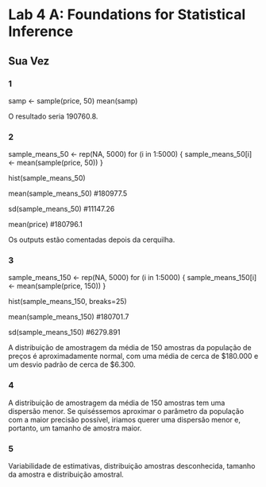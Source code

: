 # Lab 4 A: Foundations for Statistical Inference

## Sua Vez
### 1

samp <- sample(price, 50)
mean(samp)

O resultado seria 190760.8.

### 2

sample_means_50 <- rep(NA, 5000)
for (i in 1:5000) {
sample_means_50[i] <- mean(sample(price, 50))
}

hist(sample_means_50)

mean(sample_means_50) #180977.5

sd(sample_means_50) #11147.26

mean(price) #180796.1

Os outputs estão comentadas depois da cerquilha.

### 3

sample_means_150 <- rep(NA, 5000)
for (i in 1:5000) {
sample_means_150[i] <- mean(sample(price, 150))
}

hist(sample_means_150, breaks=25)

mean(sample_means_150) #180701.7

sd(sample_means_150) #6279.891

A distribuição de amostragem da média de 150 amostras da população de preços é aproximadamente normal, com uma média de cerca de $180.000 e um desvio padrão de cerca de $6.300.

### 4

A distribuição de amostragem da média de 150 amostras tem uma dispersão menor. Se quiséssemos aproximar o parâmetro da população com a maior precisão possível, iriamos querer uma dispersão menor e, portanto, um tamanho de amostra maior.

### 5

Variabilidade de estimativas, distribuição amostras desconhecida, tamanho da amostra e distribuição amostral.
